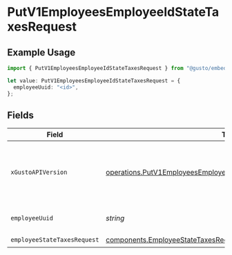 # PutV1EmployeesEmployeeIdStateTaxesRequest

## Example Usage

```typescript
import { PutV1EmployeesEmployeeIdStateTaxesRequest } from "@gusto/embedded-api/models/operations/putv1employeesemployeeidstatetaxes.js";

let value: PutV1EmployeesEmployeeIdStateTaxesRequest = {
  employeeUuid: "<id>",
};
```

## Fields

| Field                                                                                                                                                      | Type                                                                                                                                                       | Required                                                                                                                                                   | Description                                                                                                                                                |
| ---------------------------------------------------------------------------------------------------------------------------------------------------------- | ---------------------------------------------------------------------------------------------------------------------------------------------------------- | ---------------------------------------------------------------------------------------------------------------------------------------------------------- | ---------------------------------------------------------------------------------------------------------------------------------------------------------- |
| `xGustoAPIVersion`                                                                                                                                         | [operations.PutV1EmployeesEmployeeIdStateTaxesHeaderXGustoAPIVersion](../../models/operations/putv1employeesemployeeidstatetaxesheaderxgustoapiversion.md) | :heavy_minus_sign:                                                                                                                                         | Determines the date-based API version associated with your API call.                                                                                       |
| `employeeUuid`                                                                                                                                             | *string*                                                                                                                                                   | :heavy_check_mark:                                                                                                                                         | The UUID of the employee                                                                                                                                   |
| `employeeStateTaxesRequest`                                                                                                                                | [components.EmployeeStateTaxesRequest](../../models/components/employeestatetaxesrequest.md)                                                               | :heavy_check_mark:                                                                                                                                         | N/A                                                                                                                                                        |